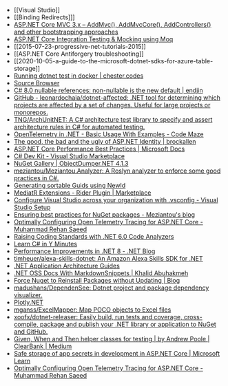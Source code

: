 - [[Visual Studio]]
- [[Binding Redirects]]]
- [ASP.NET Core MVC 3.x – AddMvc(), AddMvcCore(), AddControllers() and other bootstrapping approaches](https://www.strathweb.com/2020/02/asp-net-core-mvc-3-x-addmvc-addmvccore-addcontrollers-and-other-bootstrapping-approaches/)
- [ASP.NET Core Integration Testing & Mocking using Moq](https://rehansaeed.com/asp-net-core-integration-testing-mocking-using-moq/)
- [[2015-07-23-progressive-net-tutorials-2015]]
- [[ASP.NET Core Antiforgery troubleshooting]]
- [[2020-10-05-a-guide-to-the-microsoft-dotnet-sdks-for-azure-table-storage]]
- [Running dotnet test in docker | chester.codes](https://chester.codes/running-dotnet-test-in-docker)
- [Source Browser](https://source.dot.net/)
- [C# 8.0 nullable references: non-nullable is the new default | endjin](https://endjin.com/blog/2020/04/dotnet-csharp-8-nullable-references-non-nullable-is-the-new-default)
- [GitHub - leonardochaia/dotnet-affected: .NET tool for determining which projects are affected by a set of changes. Useful for large projects or monorepos.](https://github.com/leonardochaia/dotnet-affected)
- [TNG/ArchUnitNET: A C# architecture test library to specify and assert architecture rules in C# for automated testing.](https://github.com/TNG/ArchUnitNET)
- [OpenTelemetry in .NET - Basic Usage With Examples - Code Maze](https://code-maze.com/opentelemetry-in-dotnet/)
- [The good, the bad and the ugly of ASP.NET Identity | brockallen](https://brockallen.com/2013/10/20/the-good-the-bad-and-the-ugly-of-asp-net-identity/)
- [ASP.NET Core Performance Best Practices | Microsoft Docs](https://docs.microsoft.com/en-us/aspnet/core/performance/performance-best-practices?view=aspnetcore-3.0#performance-and-reliability)
- [C# Dev Kit - Visual Studio Marketplace](https://marketplace.visualstudio.com/items?itemName=ms-dotnettools.csdevkit)
- [NuGet Gallery | ObjectDumper.NET 4.1.3](https://www.nuget.org/packages/ObjectDumper.NET/4.1.3?_src=template)
- [meziantou/Meziantou.Analyzer: A Roslyn analyzer to enforce some good practices in C#.](https://github.com/meziantou/Meziantou.Analyzer)
- [Generating sortable Guids using NewId](https://andrewlock.net/generating-sortable-guids-using-newid/)
- [MediatR Extensions - Rider Plugin | Marketplace](https://plugins.jetbrains.com/plugin/18313-mediatr-extensions)
- [Configure Visual Studio across your organization with .vsconfig - Visual Studio Setup](https://devblogs.microsoft.com/setup/configure-visual-studio-across-your-organization-with-vsconfig/)
- [Ensuring best practices for NuGet packages - Meziantou's blog](https://www.meziantou.net/ensuring-best-practices-for-nuget-packages.htm)
- [Optimally Configuring Open Telemetry Tracing for ASP.NET Core - Muhammad Rehan Saeed](https://rehansaeed.com/optimally-configuring-open-telemetry-tracing-for-asp-net-core/)
- [Raising Coding Standards with .NET 6.0 Code Analyzers](https://endjin.com/blog/2022/01/raising-coding-standard-dotnet-analyzers)
- [Learn C# in Y Minutes](https://learnxinyminutes.com/docs/csharp/)
- [Performance Improvements in .NET 8 - .NET Blog](https://devblogs.microsoft.com/dotnet/performance-improvements-in-net-8/#hashing)
- [timheuer/alexa-skills-dotnet: An Amazon Alexa Skills SDK for .NET](https://github.com/timheuer/alexa-skills-dotnet/)
- [.NET Application Architecture Guides](https://dotnet.microsoft.com/en-us/learn/dotnet/architecture-guides)
- [.NET OSS Docs With MarkdownSnippets | Khalid Abuhakmeh](https://khalidabuhakmeh.com/dotnet-oss-docs-with-markdownsnippets)
- [Force Nuget to Reinstall Packages without Updating | Blog](https://ardalis.com/force-nuget-to-reinstall-packages-without-updating/?utm_sq=ggjwne2j08)
- [madushans/DependenSee: Dotnet project and package dependency visualizer.](https://github.com/madushans/DependenSee)
- [Plotly.NET](https://plotly.net/#Plotly-NET)
- [mganss/ExcelMapper: Map POCO objects to Excel files](https://github.com/mganss/ExcelMapper)
- [xoofx/dotnet-releaser: Easily build, run tests and coverage, cross-compile, package and publish your .NET library or application to NuGet and GitHub.](https://github.com/xoofx/dotnet-releaser)
- [Given, When and Then helper classes for testing | by Andrew Poole | ClearBank | Medium](https://medium.com/clearbank/given-when-and-then-helper-classes-for-testing-39d4062dcab8)
- [Safe storage of app secrets in development in ASP.NET Core | Microsoft Learn](https://learn.microsoft.com/en-us/aspnet/core/security/app-secrets?view=aspnetcore-7.0&tabs=windows)
- [Optimally Configuring Open Telemetry Tracing for ASP.NET Core - Muhammad Rehan Saeed](https://rehansaeed.com/optimally-configuring-open-telemetry-tracing-for-asp-net-core/)